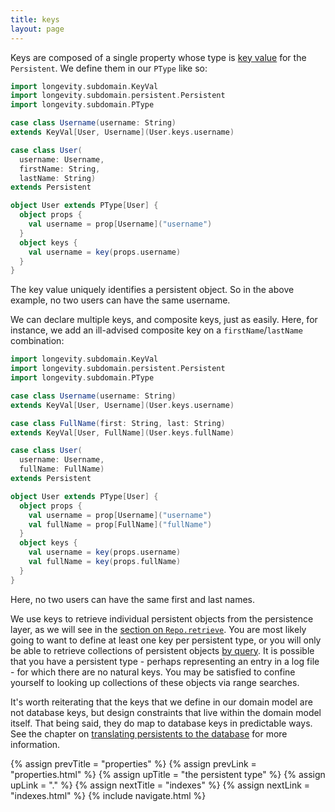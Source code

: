 ```yaml
---
title: keys
layout: page
---
```


Keys are composed of a single property whose type is [key
value](../key-values.html) for the `Persistent`. We define them in our
`PType` like so:

```scala
import longevity.subdomain.KeyVal
import longevity.subdomain.persistent.Persistent
import longevity.subdomain.PType

case class Username(username: String)
extends KeyVal[User, Username](User.keys.username)

case class User(
  username: Username,
  firstName: String,
  lastName: String)
extends Persistent

object User extends PType[User] {
  object props {
    val username = prop[Username]("username")
  }
  object keys {
    val username = key(props.username)  
  }
}
```

The key value uniquely identifies a persistent object. So in
the above example, no two users can have the same username.

We can declare multiple keys, and composite keys, just as
easily. Here, for instance, we add an ill-advised composite key on a
`firstName`/`lastName` combination:

```scala
import longevity.subdomain.KeyVal
import longevity.subdomain.persistent.Persistent
import longevity.subdomain.PType

case class Username(username: String)
extends KeyVal[User, Username](User.keys.username)

case class FullName(first: String, last: String)
extends KeyVal[User, FullName](User.keys.fullName)

case class User(
  username: Username,
  fullName: FullName)
extends Persistent

object User extends PType[User] {
  object props {
    val username = prop[Username]("username")
    val fullName = prop[FullName]("fullName")
  }
  object keys {
    val username = key(props.username)
    val fullName = key(props.fullName)
  }
}
```

Here, no two users can have the same first and last names.

We use keys to retrieve individual persistent objects from the
persistence layer, as we will see in the [section on
`Repo.retrieve`](../repo/retrieve.html). You are most likely
going to want to define at least one key per persistent type, or you
will only be able to retrieve collections of persistent objects [by
query](../repo/query.html). It is possible that you have a persistent
type - perhaps representing an entry in a log file - for which there
are no natural keys. You may be satisfied to confine yourself to
looking up collections of these objects via range searches.

It's worth reiterating that the keys that we define in our domain
model are not database keys, but design constraints that live within
the domain model itself. That being said, they do map to database keys
in predictable ways. See the chapter on [translating persistents to
the database](../translation) for more information.

{% assign prevTitle = "properties" %}
{% assign prevLink = "properties.html" %}
{% assign upTitle = "the persistent type" %}
{% assign upLink = "." %}
{% assign nextTitle = "indexes" %}
{% assign nextLink = "indexes.html" %}
{% include navigate.html %}

